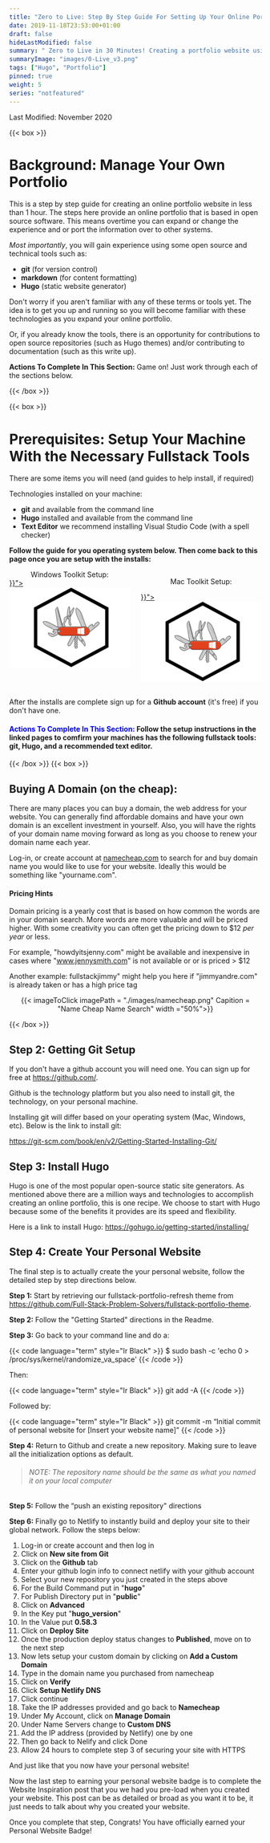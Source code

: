 ```yaml
---
title: "Zero to Live: Step By Step Guide For Setting Up Your Online Portfolio"
date: 2019-11-18T23:53:00+01:00
draft: false
hideLastModified: false
summary: " Zero to Live in 30 Minutes! Creating a portfolio website using your own domain and Hugo."
summaryImage: "images/0-Live_v3.png"
tags: ["Hugo", "Portfolio"]
pinned: true
weight: 5
series: "notfeatured"
---
```


Last Modified: November 2020


{{< box >}}
# Background: Manage Your Own Portfolio

This is a step by step guide for creating an online portfolio website in less than 1 hour. The steps here provide an online portfolio that is based in open source software.  This means overtime you can expand or change the experience and or port the information over to other systems. 

*Most importantly*, you will gain experience using some open source and technical tools such as:

- **git**  (for version control)
- **markdown** (for content formatting)
- **Hugo**  (static website generator)

Don't worry if you aren't familiar with any of these terms or tools yet. The idea is to get you up and running so you will become familiar with these technologies as you expand your online portfolio. 

Or, if you already know the tools, there is an opportunity for contributions to open source repositories (such as Hugo themes) and/or contributing to documentation (such as this write up).


**Actions To Complete In This Section:** Game on! Just work through each of the sections below. 


{{< /box >}}

{{< box >}}

# Prerequisites: Setup Your Machine With the Necessary Fullstack Tools

There are some items you will need (and guides to help install, if required)

Technologies installed on your machine:

- **git** and available from the command line
- **Hugo** installed and available from the command line
- **Text Editor** we recommend installing Visual Studio Code (with a spell checker)


**Follow the guide for you operating system below. Then come back to this page once you are setup with the installs:**

<div class="columns">
    <div class="column is-half is-flex">
        <center>Windows Toolkit Setup:</center>
        <a href="{{< ref  "windowstoolkit" >}}"><img src="images/WindowToolkitBadge.png" alt="W3Schools.com" width="100%"></a></p>
    </div>
        <div class="column is-half is-flex">
        <p>
        <center>Mac Toolkit Setup:</center>
        <p>
        <a href="{{< ref  "windowstoolkit" >}}"><img src="images/WindowToolkitBadge.png" alt="W3Schools.com" width="100%"></a></p>
    </div>
</div>

After the installs are complete sign up for a **Github account** (it's free) if you don't have one.


#### <span style="color:blue">Actions To Complete In This Section:</span> Follow the setup instructions in the linked pages to comfirm your machines has the following fullstack tools: git, Hugo, and a recommended text editor.



{{< /box >}}
{{< box >}}
## Buying A Domain (on the cheap):

There are many places you can buy a domain, the web address for your website. You can generally find affordable domains and have your own domain is an excellent investment in yourself. Also, you will have the rights of your domain name moving forward as long as you choose to renew your domain name each year.

Log-in, or create account at  [namecheap.com](https://www.namecheap.com/) to search for and buy domain name you would like to use for your website. Ideally this would be something like "yourname.com".



#### Pricing Hints

Domain pricing is a yearly cost that is based on how common the words are in your domain search. More words are more valuable and will be priced higher. With some creativity you can often get the pricing down to $12 *per year* or less.

For example, "howdyitsjenny.com" might be available and inexpensive in cases where  "www.jennysmith.com" is not available or or is priced > $12

Another example: fullstackjimmy" might help you here if  "jimmyandre.com" is already taken or has a high price tag
 
<center>{{< imageToClick imagePath = "./images/namecheap.png" Capition = "Name Cheap Name Search"  width ="50%">}}</center>

{{< /box >}}


## Step 2: Getting Git Setup

If you don't have a github account you will need one. You can sign up for free at https://github.com/.

Github is the technology platform but you also need to install git, the technology, on your personal machine.

Installing git will differ based on your operating system (Mac, Windows, etc). Below is the link to install git:

https://git-scm.com/book/en/v2/Getting-Started-Installing-Git/

## Step 3: Install Hugo

Hugo is one of the most popular open-source static site generators. As mentioned above there are a million ways and technologies to accomplish creating an online portfolio, this is one recipe. We choose to start with Hugo because some of the benefits it provides are its speed and flexibility. 

Here is a link to install Hugo: https://gohugo.io/getting-started/installing/

## Step 4: Create Your Personal Website

The final step is to actually create the your personal website, follow the detailed step by step directions below.



**Step 1:** Start by retrieving our fullstack-portfolio-refresh theme from https://github.com/Full-Stack-Problem-Solvers/fullstack-portfolio-theme.

**Step 2:** Follow the "Getting Started" directions in the Readme.

**Step 3:** Go back to your command line and do a:

{{< code language="term" style="Ir Black" >}}
$ sudo bash -c 'echo 0 > /proc/sys/kernel/randomize_va_space'
{{< /code >}}

Then:

{{< code language="term" style="Ir Black" >}}
git add -A
{{< /code >}}

Followed by:

{{< code language="term" style="Ir Black" >}}
git commit -m “Initial commit of personal website for [Insert your website name]”
{{< /code >}}

**Step 4:** Return to Github and create a new repository. Making sure to leave all the initialization options as default.

> ###### *NOTE*: The repository name should be the same as what you named it on your local computer

**Step 5:** Follow the “push an existing repository" directions

**Step 6:** Finally go to Netlify to instantly build and deploy your site to their global network. Follow the steps below:

> 
1. Log-in or create account and then log in
2. Click on **New site from Git**
3. Click on the **Github** tab
4. Enter your github login info to connect netlify with your github account
5. Select your new repository you just created in the steps above
6. For the Build Command put in "**hugo**"
7. For Publish Directory put in "**public**"
8. Click on **Advanced**
9. In the Key put "**hugo_version**"
10. In the Value put **0.58.3**
11. Click on **Deploy Site**
12. Once the production deploy status changes to **Published**, move on to the next step
13. Now lets setup your custom domain by clicking on **Add a Custom Domain**
15. Type in the domain name you purchased from namecheap
16. Click on **Verify**
17. Click **Setup Netlify DNS**
18. Click continue
19. Take the IP addresses provided and go back to **Namecheap**
20. Under My Account, click on **Manage Domain**
21. Under Name Servers change to **Custom DNS**
22. Add the IP address (provided by Netlify) one by one
23. Then go back to Nelify and click Done
24. Allow 24 hours to complete step 3 of securing your site with  HTTPS

And just like that you now have your personal website!

Now the last step to earning your personal website badge is to complete the Website Inspiration post that you we had you pre-load when you created your website. This post can be as detailed or broad as you want it to be, it just needs to talk about why you created your website. 

Once you complete that step, Congrats! You have officially earned your Personal Website Badge!